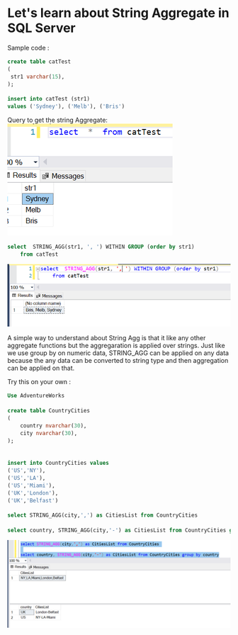 # Let's learn about String Aggregate in SQL Server

Sample code :
```SQL
create table catTest
(
 str1 varchar(15),
);

insert into catTest (str1)
values ('Sydney'), ('Melb'), ('Bris')
```

Query to get the string Aggregate:
![Data for the String Aggregate table](../../../Images/StringAggregateData.png)

```SQL
select  STRING_AGG(str1, ', ') WITHIN GROUP (order by str1)
    from catTest
```

![String Aggregate Ouput](../../../Images/StringAggregate.PNG)

A simple way to understand about String Agg is that it like any other aggregate functions but the aggregaration is applied over strings. Just like we use group by on numeric data, STRING_AGG can be applied on any data because the any data can be converted to string type and then aggregation can be applied on that.

Try this on your own :
```SQL
Use AdventureWorks

create table CountryCities
(
	country nvarchar(30),
	city nvarchar(30),
);


insert into CountryCities values
('US','NY'),
('US','LA'),
('US','Miami'),
('UK','London'),
('UK','Belfast')

select STRING_AGG(city,',') as CitiesList from CountryCities

select country, STRING_AGG(city,'-') as CitiesList from CountryCities group by country
```

![String Aggregate Usecase](../../../Images/StringAggregateExample2.png)

